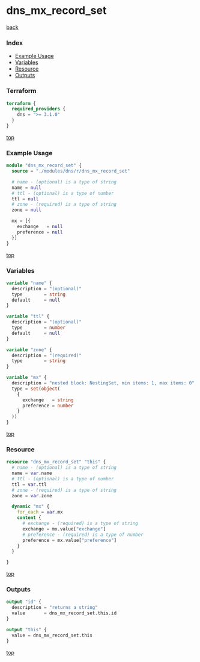 # dns_mx_record_set

[back](../dns.md)

### Index

- [Example Usage](#example-usage)
- [Variables](#variables)
- [Resource](#resource)
- [Outputs](#outputs)

### Terraform

```terraform
terraform {
  required_providers {
    dns = ">= 3.1.0"
  }
}
```

[top](#index)

### Example Usage

```terraform
module "dns_mx_record_set" {
  source = "./modules/dns/r/dns_mx_record_set"

  # name - (optional) is a type of string
  name = null
  # ttl - (optional) is a type of number
  ttl = null
  # zone - (required) is a type of string
  zone = null

  mx = [{
    exchange   = null
    preference = null
  }]
}
```

[top](#index)

### Variables

```terraform
variable "name" {
  description = "(optional)"
  type        = string
  default     = null
}

variable "ttl" {
  description = "(optional)"
  type        = number
  default     = null
}

variable "zone" {
  description = "(required)"
  type        = string
}

variable "mx" {
  description = "nested block: NestingSet, min items: 1, max items: 0"
  type = set(object(
    {
      exchange   = string
      preference = number
    }
  ))
}
```

[top](#index)

### Resource

```terraform
resource "dns_mx_record_set" "this" {
  # name - (optional) is a type of string
  name = var.name
  # ttl - (optional) is a type of number
  ttl = var.ttl
  # zone - (required) is a type of string
  zone = var.zone

  dynamic "mx" {
    for_each = var.mx
    content {
      # exchange - (required) is a type of string
      exchange = mx.value["exchange"]
      # preference - (required) is a type of number
      preference = mx.value["preference"]
    }
  }

}
```

[top](#index)

### Outputs

```terraform
output "id" {
  description = "returns a string"
  value       = dns_mx_record_set.this.id
}

output "this" {
  value = dns_mx_record_set.this
}
```

[top](#index)
